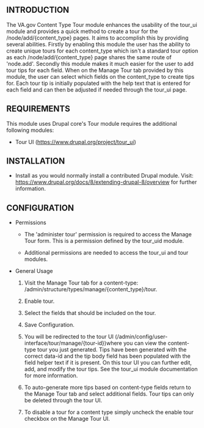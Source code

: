 INTRODUCTION
------------

The VA.gov Content Type Tour module enhances the usability of the tour_ui module and provides a quick method to create a tour for the
/node/add/{content_type} pages. It aims to accomplish this by providing several abilities. Firstly by enabling this module
the user has the ability to create unique tours for each content_type which isn't a standard tour option as each
/node/add/{content_type} page shares the same route of 'node.add'. Secondly this module makes it much easier for the user
to add tour tips for each field. When on the Manage Tour tab provided by this module, the user can select which fields
on the content_type to create tips for. Each tour tip is initially populated with the help text that is entered for each
field and can then be adjusted if needed through the tour_ui page.

REQUIREMENTS
------------

 This module uses Drupal core's Tour module requires the additional following modules:

 * Tour UI (https://www.drupal.org/project/tour_ui)

INSTALLATION
------------

 * Install as you would normally install a contributed Drupal module. Visit:
   https://www.drupal.org/docs/8/extending-drupal-8/overview
   for further information.

CONFIGURATION
------------

 - Permissions
   * The 'administer tour' permission is required to access the Manage Tour form. This is a permission defined by the tour_uid module.

   * Additional permissions are needed to access the tour_ui and tour modules.

 - General Usage

   1. Visit the Manage Tour tab for a content-type: /admin/structure/types/manage/{content_type}/tour.

   2. Enable tour.

   3. Select the fields that should be included on the tour.

   4. Save Configuration.

   5. You will be redirected to the tour UI (/admin/config/user-interface/tour/manage/{tour-id})where you can view the
   content-type tour you just generated. Tips have been generated with the correct data-id and the tip body field has been
   populated with the field helper text if it is present. On this tour UI you can further edit, add, and modify the tour
   tips. See the tour_ui module documentation for more information.

   6. To auto-generate more tips based on content-type fields return to the Manage Tour tab and select additional fields.
   Tour tips can only be deleted through the tour UI.

   7. To disable a tour for a content type simply uncheck the enable tour checkbox on the Manage Tour UI.
